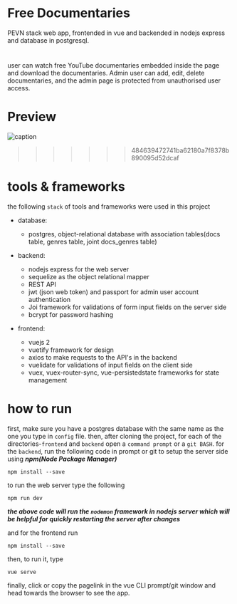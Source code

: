 # Free Documentaries
PEVN stack web app, frontended in vue and backended in nodejs express and database in postgresql.
# 
user can watch free YouTube documentaries embedded inside the page and download the documentaries.
Admin user can add, edit, delete documentaries, and the admin page is protected from unauthorised user access.
#
# Preview
![caption](screenshot/free-documentaries.gif)
>>>>>>> 484639472741ba62180a7f8378b890095d52dcaf
# 
# tools & frameworks
the following `stack` of tools and frameworks were used in this project
* database:
  * postgres, object-relational database with association tables(docs table, genres table, joint docs_genres table) 

* backend:
   * nodejs express for the web server
   * sequelize as the object relational mapper
   * REST API
   * jwt (json web token) and passport for admin user account authentication
   * Joi framework for validations of form input fields on the server side
   * bcrypt for password hashing

* frontend:
   * vuejs 2
   * vuetify framework for design 
   * axios to make requests to the API's in the backend
   * vuelidate for validations of input fields on the client side
   * vuex, vuex-router-sync, vue-persistedstate frameworks for state management


# how to run
first, make sure you have a postgres database with the same name as the one you type in ```config``` file. then, after cloning the project, for each of the directories-`frontend` and `backend` open a `command prompt` or a `git BASH`.
for the `backend`, run the following code in prompt or git to setup the server side using ***npm(Node Package Manager)***
```
npm install --save
```
to run the web server type the following
```
npm run dev
```
***the above code will run the `nodemon` framework in nodejs server which will be helpful for quickly restarting the server after changes***

and for the frontend run
```
npm install --save
```
then, to run it, type
```
vue serve
```
finally, click or copy the pagelink in the vue CLI prompt/git window and head towards the browser to see the app.
